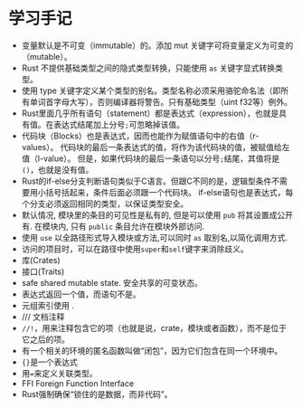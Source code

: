 # 学习手记

- 变量默认是不可变（immutable）的。添加 mut 关键字可将变量定义为可变的（mutable）。
- Rust 不提供基础类型之间的隐式类型转换，只能使用 `as` 关键字显式转换类型。
- 使用 type 关键字定义某个类型的别名。类型名称必须采用骆驼命名法（即所有单词首字母大写），否则编译器将警告。只有基础类型（uint f32等）例外。
- Rust里面几乎所有语句（statement）都是表达式（expression），也就是具有值。在表达式结尾加上分号`;`可忽略掉该值。
- 代码块（Blocks）也是表达式，因而也能作为赋值语句中的右值（r-values）。 代码块的最后一条表达式的值，将作为该代码块的值，被赋值给左值（l-value）。 但是，如果代码块的最后一条语句以分号`;`结尾，其值将是`()`，也就是没有值。
- Rust的if-else分支判断语句类似于C语言。但跟C不同的是，逻辑型条件不需要用小括号括起来，条件后面必须跟一个代码块。 if-else语句也是表达式，每个分支必须返回相同的类型，以保证类型安全。
- 默认情况, 模块里的条目的可见性是私有的, 但是可以使用 `pub` 将其设置成公开有. 在模块内, 只有 `public` 条目允许在模块外部访问.
- 使用 `use` 以全路径形式导入模块或方法,可以同时 `as` 取别名,以简化调用方式.
- 访问的项目时，可以在路径中使用`super`和`self`键字来消除歧义。
- 库(Crates)
- 接口(Traits)
- safe shared mutable state. 安全共享的可变状态。
- 表达式返回一个值，而语句不是。
- 元组索引使用 .
- /// 文档注释
- `//!`，用来注释包含它的项（也就是说，crate，模块或者函数），而不是位于它之后的项。
- 有一个相关的环境的匿名函数叫做“闭包”，因为它们包含在同一个环境中。
- `{}`是一个表达式
- 用`=`来定义关联类型。
- FFI Foreign Function Interface
- Rust强制确保“锁住的是数据，而非代码”。
